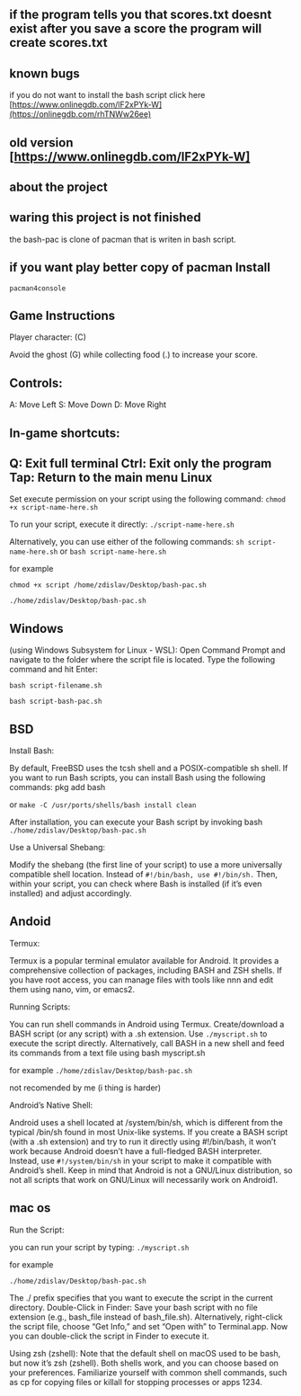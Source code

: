 if the program tells you that scores.txt doesnt exist after you save a score the program will create scores.txt
------------------------------------------------------------------------------------------------------------------------------------
known bugs
------------------------------

if you do not want to install the bash script click here [https://www.onlinegdb.com/lF2xPYk-W](https://onlinegdb.com/rhTNWw26ee)

old version [https://www.onlinegdb.com/lF2xPYk-W]
---------------------------------------------------------------------------------------------
about the project
------------------
waring this project is not finished
-----------------------------------------
the bash-pac is clone of pacman
that is writen in bash script.

if you want play better copy of pacman Install
----------------------------------------

``pacman4console``

Game Instructions
-------------------
 Player character: (C)

  Avoid the ghost (G) while collecting food (.) to increase your score.
 
  Controls:
  ------------------
A: Move Left
S: Move Down
D: Move Right

In-game shortcuts:
-------------------------
Q: Exit full terminal
Ctrl: Exit only the program
Tap: Return to the main menu
Linux
-------
                   
Set execute permission on your script using the following command:
``chmod +x script-name-here.sh``

To run your script, execute it directly:
``./script-name-here.sh``

Alternatively, you can use either of the following commands:
``sh script-name-here.sh``
or
``bash script-name-here.sh``

for example

``chmod +x script /home/zdislav/Desktop/bash-pac.sh``

``./home/zdislav/Desktop/bash-pac.sh``




Windows 
--------

(using Windows Subsystem for Linux - WSL):
Open Command Prompt and navigate to the folder where the script file is located.
Type the following command and hit Enter:

``bash script-filename.sh``
 
``bash script-bash-pac.sh``




BSD
----
Install Bash:

By default, FreeBSD uses the tcsh shell and a POSIX-compatible sh shell.
If you want to run Bash scripts, you can install Bash using the following commands:
pkg add bash

or
``make -C /usr/ports/shells/bash install clean``

After installation, you can execute your Bash script by invoking bash
``./home/zdislav/Desktop/bash-pac.sh``

Use a Universal Shebang:

Modify the shebang (the first line of your script) to use a more universally compatible shell location.
Instead of ``#!/bin/bash, use #!/bin/sh.``
Then, within your script, you can check where Bash is installed (if it’s even installed) and adjust accordingly.




Andoid
-------
Termux:

Termux is a popular terminal emulator available for Android.
It provides a comprehensive collection of packages, including BASH and ZSH shells.
If you have root access, you can manage files with tools like nnn and edit them using nano, vim, or emacs2.

Running Scripts:

You can run shell commands in Android using Termux.
Create/download a BASH script (or any script) with a .sh extension.
Use ``./myscript.sh`` to execute the script directly.
Alternatively, call BASH in a new shell and feed its commands from a text file using bash myscript.sh

for example ``./home/zdislav/Desktop/bash-pac.sh``

not recomended by me (i thing is harder)

Android’s Native Shell:

Android uses a shell located at /system/bin/sh, which is different from the typical /bin/sh found in most Unix-like systems.
If you create a BASH script (with a .sh extension) and try to run it directly using #!/bin/bash, it won’t work because Android doesn’t have a full-fledged BASH interpreter.
Instead, use ``#!/system/bin/sh`` in your script to make it compatible with Android’s shell.
Keep in mind that Android is not a GNU/Linux distribution, so not all scripts that work on GNU/Linux will necessarily work on Android1.




mac os
------
Run the Script: 

you can run your script by typing:
``./myscript.sh``

for example 

``./home/zdislav/Desktop/bash-pac.sh``

The ./ prefix specifies that you want to execute the script in the current directory.
Double-Click in Finder:
Save your bash script with no file extension (e.g., bash_file instead of bash_file.sh).
Alternatively, right-click the script file, choose “Get Info,” and set “Open with” to Terminal.app.
Now you can double-click the script in Finder to execute it.

Using zsh (zshell):
Note that the default shell on macOS used to be bash, but now it’s zsh (zshell).
Both shells work, and you can choose based on your preferences.
Familiarize yourself with common shell commands, such as cp for copying files or killall for stopping processes or apps 1234.


                   
